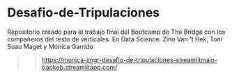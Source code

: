 # Desafio-de-Tripulaciones

Repositorio creado para el trabajo final del Bootcamp de The Bridge con los compañeros del resto de verticales. 
En Data Science: Zino Van 't Hek, Toni Suau Maget y Mónica Garrido

>> https://monica-jmgr-desafio-de-tripulaciones-streamlitmain-oapkeb.streamlitapp.com/